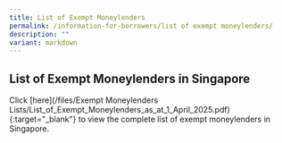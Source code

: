 ```yaml
---
title: List of Exempt Moneylenders
permalink: /information-for-borrowers/list of exempt moneylenders/
description: ""
variant: markdown
---
```

List of Exempt Moneylenders in Singapore
---
Click [here](/files/Exempt Moneylenders Lists/List_of_Exempt_Moneylenders_as_at_1_April_2025.pdf){:target="_blank"} to view the complete list of exempt moneylenders in Singapore.